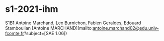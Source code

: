 # s1-2021-ihm
S1B1 Antoine Marchand, Leo Burnichon, Fabien Geraldes, Edouard Stamboulian
[Antoine MARCHAND](mailto:antoine.marchand02@edu.univ-fcomte.fr?subject=[SAE 1.06]) 

